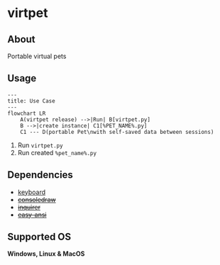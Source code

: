 # virtpet
## About
Portable virtual pets
## Usage
```mermaid
---
title: Use Case
---
flowchart LR
    A(virtpet release) -->|Run| B[virtpet.py]
    B -->|create instance| C1[%PET_NAME%.py]
    C1 --- D(portable Pet\nwith self-saved data between sessions)
```
1. Run `virtpet.py`
2. Run created `%pet_name%.py`
## Dependencies
- [keyboard](https://pypi.org/project/keyboard)
- ~~[consoledraw](https://github.com/Matthias1590/ConsoleDraw)~~
- ~~[inquirer](https://pypi.org/project/inquirer)~~
- ~~[easy-ansi](https://pypi.org/project/easy-ansi)~~
## Supported OS
**Windows, Linux & MacOS**
